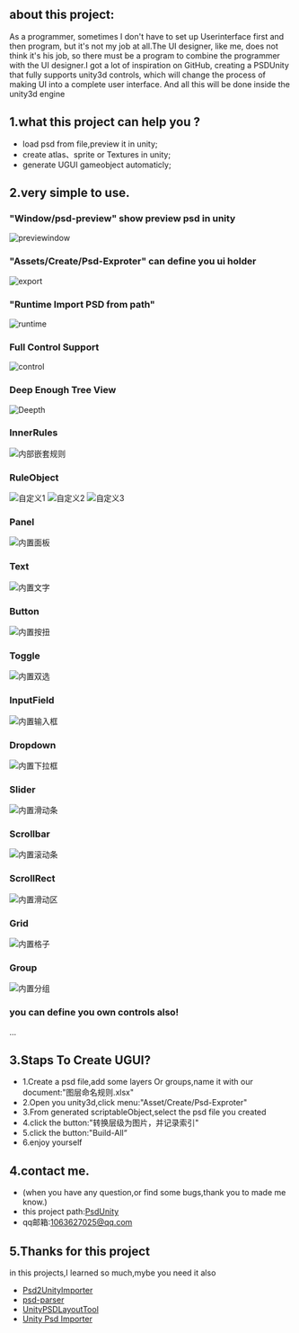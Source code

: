 ## about this project:
   As a programmer, sometimes I don't have to set up Userinterface first and then program, but it's not my job at all.The UI designer, like me, does not think it's his job, so there must be a program to combine the programmer with the UI designer.I got a lot of inspiration on GitHub, creating a PSDUnity that fully supports unity3d controls, which will change the process of making UI into a complete user interface. And all this will be done inside the unity3d engine

## 1.what this project can help you ?

*  load psd from file,preview it in unity;
*  create atlas、sprite or Textures in unity;
*  generate UGUI gameobject automaticly;

## 2.very simple to use.
 ### "Window/psd-preview" show preview psd in unity
 ![previewindow](Pics/psd-preview.png)
 ### "Assets/Create/Psd-Exproter" can define you ui holder
 ![export](Pics/psd-exporter.png)
 ### "Runtime Import PSD from path"
 ![runtime](Pics/runtime.png)
 ### Full Control Support 
 ![control](Pics/controls.png)
 ### Deep Enough Tree View   
 ![Deepth](Pics/deep.png)
 ### InnerRules
 ![内部嵌套规则](Pics/innerObjects.png)
 ### RuleObject 
 ![自定义1](Pics/ruleobject1.png)
 ![自定义2](Pics/ruleobject2.png)
 ![自定义3](Pics/ruleobject3.png)
 ### Panel
 ![内置面板](Pics/panel.png)
 ### Text
 ![内置文字](Pics/text.png)
 ### Button
 ![内置按扭](Pics/button.png)
 ### Toggle
 ![内置双选](Pics/toggle.png)
 ### InputField
 ![内置输入框](Pics/inputfield.png)
 ### Dropdown
 ![内置下拉框](Pics/dropdown.png)
 ### Slider
 ![内置滑动条](Pics/slider.png)
 ### Scrollbar
 ![内置滚动条](Pics/scrollbar.png)
 ### ScrollRect
 ![内置滑动区](Pics/scrollview.png)
 ### Grid
 ![内置格子](Pics/grid.png)
 ### Group
 ![内置分组](Pics/group.png)
 ### you can define you own controls also!
 ...
## 3.Staps To Create UGUI?
 * 1.Create a psd file,add some layers Or groups,name it with our document:"图层命名规则.xlsx"
 * 2.Open you unity3d,click menu:"Asset/Create/Psd-Exproter"
 * 3.From generated scriptableObject,select the psd file you created
 * 4.click the button:"转换层级为图片，并记录索引"
 * 5.click the button:"Build-All“
 * 6.enjoy yourself
 
## 4.contact me.
* (when you have any question,or find some bugs,thank you to made me know.)
* this project path:[PsdUnity](https://github.com/zouhunter/unity-psd-ugui)
* qq邮箱:1063627025@qq.com

## 5.Thanks for this project
in this projects,I learned so much,mybe you need it also

* [Psd2UnityImporter](https://github.com/SubjectNerd-Unity/Psd2UnityImporter) 
* [psd-parser](https://github.com/NtreevSoft/psd-parser)
* [UnityPSDLayoutTool](https://github.com/GlitchEnzo/UnityPSDLayoutTool)
* [Unity Psd Importer](https://github.com/Banbury/UnityPsdImporter)
